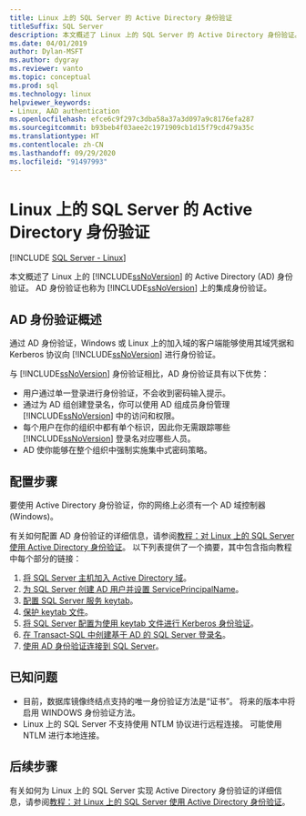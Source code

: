 ```yaml
---
title: Linux 上的 SQL Server 的 Active Directory 身份验证
titleSuffix: SQL Server
description: 本文概述了 Linux 上的 SQL Server 的 Active Directory 身份验证。
ms.date: 04/01/2019
author: Dylan-MSFT
ms.author: dygray
ms.reviewer: vanto
ms.topic: conceptual
ms.prod: sql
ms.technology: linux
helpviewer_keywords:
- Linux, AAD authentication
ms.openlocfilehash: efce6c9f297c3dba58a37a3d097a9c8176efa287
ms.sourcegitcommit: b93beb4f03aee2c1971909cb1d15f79cd479a35c
ms.translationtype: HT
ms.contentlocale: zh-CN
ms.lasthandoff: 09/29/2020
ms.locfileid: "91497993"
---
```

# <a name="active-directory-authentication-for-sql-server-on-linux"></a>Linux 上的 SQL Server 的 Active Directory 身份验证

[!INCLUDE [SQL Server - Linux](../includes/applies-to-version/sql-linux.md)]

本文概述了 Linux 上的 [!INCLUDE[ssNoVersion](../includes/ssnoversion-md.md)] 的 Active Directory (AD) 身份验证。 AD 身份验证也称为 [!INCLUDE[ssNoVersion](../includes/ssnoversion-md.md)] 上的集成身份验证。

## <a name="ad-authentication-overview"></a>AD 身份验证概述

通过 AD 身份验证，Windows 或 Linux 上的加入域的客户端能够使用其域凭据和 Kerberos 协议向 [!INCLUDE[ssNoVersion](../includes/ssnoversion-md.md)] 进行身份验证。

与 [!INCLUDE[ssNoVersion](../includes/ssnoversion-md.md)] 身份验证相比，AD 身份验证具有以下优势：

- 用户通过单一登录进行身份验证，不会收到密码输入提示。
- 通过为 AD 组创建登录名，你可以使用 AD 组成员身份管理 [!INCLUDE[ssNoVersion](../includes/ssnoversion-md.md)] 中的访问和权限。  
- 每个用户在你的组织中都有单个标识，因此你无需跟踪哪些 [!INCLUDE[ssNoVersion](../includes/ssnoversion-md.md)] 登录名对应哪些人员。   
- AD 使你能够在整个组织中强制实施集中式密码策略。

## <a name="configuration-steps"></a>配置步骤

要使用 Active Directory 身份验证，你的网络上必须有一个 AD 域控制器 (Windows)。

有关如何配置 AD 身份验证的详细信息，请参阅[教程：对 Linux 上的 SQL Server 使用 Active Directory 身份验证](sql-server-linux-active-directory-authentication.md)。 以下列表提供了一个摘要，其中包含指向教程中每个部分的链接：

1. [将 SQL Server 主机加入 Active Directory 域](sql-server-linux-active-directory-join-domain.md)。
1. [为 SQL Server 创建 AD 用户并设置 ServicePrincipalName](sql-server-linux-active-directory-authentication.md#createuser)。
1. [配置 SQL Server 服务 keytab](sql-server-linux-active-directory-authentication.md#configurekeytab)。
1. [保护 keytab 文件](sql-server-linux-active-directory-authentication.md#configurekeytab)。
1. [将 SQL Server 配置为使用 keytab 文件进行 Kerberos 身份验证](sql-server-linux-active-directory-authentication.md#configurekeytab)。
1. [在 Transact-SQL 中创建基于 AD 的 SQL Server 登录名](sql-server-linux-active-directory-authentication.md#createsqllogins)。
1. [使用 AD 身份验证连接到 SQL Server](sql-server-linux-active-directory-authentication.md#connect)。

## <a name="known-issues"></a>已知问题

- 目前，数据库镜像终结点支持的唯一身份验证方法是“证书”。 将来的版本中将启用 WINDOWS 身份验证方法。
- Linux 上的 SQL Server 不支持使用 NTLM 协议进行远程连接。 可能使用 NTLM 进行本地连接。

## <a name="next-steps"></a>后续步骤

有关如何为 Linux 上的 SQL Server 实现 Active Directory 身份验证的详细信息，请参阅[教程：对 Linux 上的 SQL Server 使用 Active Directory 身份验证](sql-server-linux-active-directory-authentication.md)。
